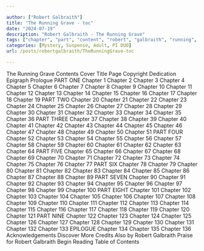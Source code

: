 ```yaml
---

author: ["Robert Galbraith"]
title: "The Running Grave - toc"
date: "2024-07-19"
description: "Robert Galbraith - The Running Grave"
tags: ["chapter", "part", "content", "robert", "galbraith", "running", "grave", "cover", "title", "page", "copyright", "dedication", "epigraph", "prologue", "one", "two", "three", "four", "five", "six", "seven", "eight", "nine", "epilogue", "acknowledgement"]
categories: [Mystery, Suspense, Adult, PI DUO]
url: /posts/robertgalbraith/TheRunningGrave-toc

---
```



The Running Grave
Contents
Cover
Title Page
Copyright
Dedication
Epigraph
Prologue
PART ONE
Chapter 1
Chapter 2
Chapter 3
Chapter 4
Chapter 5
Chapter 6
Chapter 7
Chapter 8
Chapter 9
Chapter 10
Chapter 11
Chapter 12
Chapter 13
Chapter 14
Chapter 15
Chapter 16
Chapter 17
Chapter 18
Chapter 19
PART TWO
Chapter 20
Chapter 21
Chapter 22
Chapter 23
Chapter 24
Chapter 25
Chapter 26
Chapter 27
Chapter 28
Chapter 29
Chapter 30
Chapter 31
Chapter 32
Chapter 33
Chapter 34
Chapter 35
Chapter 36
PART THREE
Chapter 37
Chapter 38
Chapter 39
Chapter 40
Chapter 41
Chapter 42
Chapter 43
Chapter 44
Chapter 45
Chapter 46
Chapter 47
Chapter 48
Chapter 49
Chapter 50
Chapter 51
PART FOUR
Chapter 52
Chapter 53
Chapter 54
Chapter 55
Chapter 56
Chapter 57
Chapter 58
Chapter 59
Chapter 60
Chapter 61
Chapter 62
Chapter 63
Chapter 64
PART FIVE
Chapter 65
Chapter 66
Chapter 67
Chapter 68
Chapter 69
Chapter 70
Chapter 71
Chapter 72
Chapter 73
Chapter 74
Chapter 75
Chapter 76
Chapter 77
PART SIX
Chapter 78
Chapter 79
Chapter 80
Chapter 81
Chapter 82
Chapter 83
Chapter 84
Chapter 85
Chapter 86
Chapter 87
Chapter 88
Chapter 89
PART SEVEN
Chapter 90
Chapter 91
Chapter 92
Chapter 93
Chapter 94
Chapter 95
Chapter 96
Chapter 97
Chapter 98
Chapter 99
Chapter 100
PART EIGHT
Chapter 101
Chapter 102
Chapter 103
Chapter 104
Chapter 105
Chapter 106
Chapter 107
Chapter 108
Chapter 109
Chapter 110
Chapter 111
Chapter 112
Chapter 113
Chapter 114
Chapter 115
Chapter 116
Chapter 117
Chapter 118
Chapter 119
Chapter 120
Chapter 121
PART NINE
Chapter 122
Chapter 123
Chapter 124
Chapter 125
Chapter 126
Chapter 127
Chapter 128
Chapter 129
Chapter 130
Chapter 131
Chapter 132
Chapter 133
EPILOGUE
Chapter 134
Chapter 135
Chapter 136
Acknowledgements
Discover More
Credits
Also by Robert Galbraith
Praise for Robert Galbraith
Begin Reading
Table of Contents

